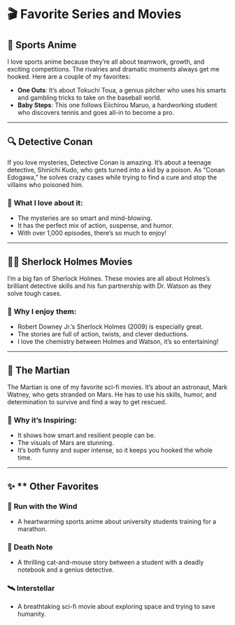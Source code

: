 # 🎬 **Favorite Series and Movies**

## 🏅 **Sports Anime**
I love sports anime because they’re all about teamwork, growth, and exciting competitions. The rivalries and dramatic moments always get me hooked. Here are a couple of my favorites:

- **One Outs**: It’s about Tokuchi Toua, a genius pitcher who uses his smarts and gambling tricks to take on the baseball world.
- **Baby Steps**: This one follows Eiichirou Maruo, a hardworking student who discovers tennis and goes all-in to become a pro. 

---

## 🔍 **Detective Conan**
If you love mysteries, Detective Conan is amazing. It’s about a teenage detective, Shinichi Kudo, who gets turned into a kid by a poison. As “Conan Edogawa,” he solves crazy cases while trying to find a cure and stop the villains who poisoned him.
### 🔑 **What I love about it:**
- The mysteries are so smart and mind-blowing.
- It has the perfect mix of action, suspense, and humor.
- With over 1,000 episodes, there’s so much to enjoy!

---

## 🕵️‍♂️ **Sherlock Holmes Movies**
I’m a big fan of Sherlock Holmes. These movies are all about Holmes’s brilliant detective skills and his fun partnership with Dr. Watson as they solve tough cases.

### 🌟 **Why I enjoy them:**
- Robert Downey Jr.’s Sherlock Holmes (2009) is especially great.
- The stories are full of action, twists, and clever deductions.
- I love the chemistry between Holmes and Watson, it’s so entertaining!

---

## 🚀 **The Martian**
The Martian is one of my favorite sci-fi movies. It’s about an astronaut, Mark Watney, who gets stranded on Mars. He has to use his skills, humor, and determination to survive and find a way to get rescued.

### 🌌 **Why it’s Inspiring:**
- It shows how smart and resilient people can be.
- The visuals of Mars are stunning.
- It’s both funny and super intense, so it keeps you hooked the whole time.

---

## ✨ ** Other Favorites

### 🎽 **Run with the Wind**
- A heartwarming sports anime about university students training for a marathon.

### 🧩 **Death Note**
- A thrilling cat-and-mouse story between a student with a deadly notebook and a genius detective.

### 🛰️ **Interstellar**
- A breathtaking sci-fi movie about exploring space and trying to save humanity.
